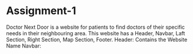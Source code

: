 # Assignment-1
Doctor Next Door is a website for patients to find doctors of their specific needs in their neighbouring area. 
This website has a Header, Navbar, Laft Section, Right Section, Map Section, Footer.
Header: Contains the Website Name
Navbar: 
